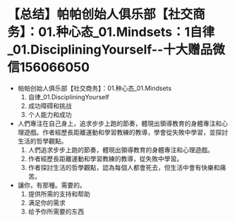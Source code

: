 # 【总结】帕帕创始人俱乐部【社交商务】：01.种心态_01.Mindsets：1自律_01.DiscipliningYourself--十大赠品微信156066050

-   帕帕创始人俱乐部【社交商务】：01.种心态_01.Mindsets
    1.  自律_01.DiscipliningYourself
    2.  成功障碍和挑战
    3.  个人能力和成功
-   人們專注在自己身上，追求步步上跑的節奏，體現出領導教育的身體專注和心理遊戲。作者經歷長距離運動和學習教練的教導，學會從失敗中學習，並探討生活的哲學觀點。
    1.  人們追求步步上跑的節奏，體現出領導教育的身體專注和心理遊戲。
    2.  作者經歷長距離運動和學習教練的教導，從失敗中學習。
    3.  作者探討生活的哲學觀點，認為每個人都會死去，但生活中會有快樂和痛苦。
-   讓你，有那種。需要的。
    1.  提供所需的支持和帮助
    2.  满足你的需求
    3.  给予你所需要的东西